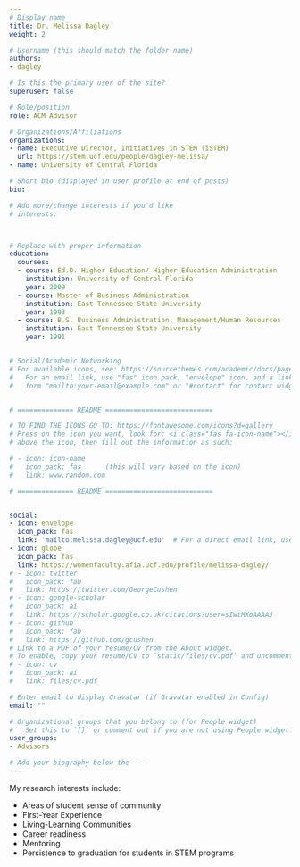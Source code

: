 ```yaml
---
# Display name
title: Dr. Melissa Dagley
weight: 2

# Username (this should match the folder name)
authors:
- dagley

# Is this the primary user of the site?
superuser: false

# Role/position
role: ACM Advisor

# Organizations/Affiliations
organizations:
- name: Executive Director, Initiatives in STEM (iSTEM)
  url: https://stem.ucf.edu/people/dagley-melissa/
- name: University of Central Florida

# Short bio (displayed in user profile at end of posts)
bio: 

# Add more/change interests if you'd like
# interests:



# Replace with proper information
education:
  courses:
  - course: Ed.D. Higher Education/ Higher Education Administration
    institution: University of Central Florida
    year: 2009
  - course: Master of Business Administration
    institution: East Tennessee State University
    year: 1993
  - course: B.S. Business Administration, Management/Human Resources
    institution: East Tennessee State University
    year: 1991


# Social/Academic Networking
# For available icons, see: https://sourcethemes.com/academic/docs/page-builder/#icons
#   For an email link, use "fas" icon pack, "envelope" icon, and a link in the
#   form "mailto:your-email@example.com" or "#contact" for contact widget.


# ============== README ===========================

# TO FIND THE ICONS GO TO: https://fontawesome.com/icons?d=gallery
# Press on the icon you want, look for: <i class="fas fa-icon-name"></i> 
# above the icon, then fill out the information as such:

# - icon: icon-name
#   icon_pack: fas      (this will vary based on the icon)
#   link: www.random.com

# ============== README ===========================


social:
- icon: envelope
  icon_pack: fas
  link: 'mailto:melissa.dagley@ucf.edu'  # For a direct email link, use "mailto:test@example.org".
- icon: globe
  icon_pack: fas
  link: https://womenfaculty.afia.ucf.edu/profile/melissa-dagley/
# - icon: twitter
#   icon_pack: fab
#   link: https://twitter.com/GeorgeCushen
# - icon: google-scholar
#   icon_pack: ai
#   link: https://scholar.google.co.uk/citations?user=sIwtMXoAAAAJ
# - icon: github
#   icon_pack: fab
#   link: https://github.com/gcushen
# Link to a PDF of your resume/CV from the About widget.
# To enable, copy your resume/CV to `static/files/cv.pdf` and uncomment the lines below.
# - icon: cv
#   icon_pack: ai
#   link: files/cv.pdf

# Enter email to display Gravatar (if Gravatar enabled in Config)
email: ""

# Organizational groups that you belong to (for People widget)
#   Set this to `[]` or comment out if you are not using People widget.
user_groups:
- Advisors

# Add your biography below the ---
---
```


My research interests include:
- Areas of student sense of community
- First-Year Experience
- Living-Learning Communities
- Career readiness
- Mentoring
- Persistence to graduation for students in STEM programs